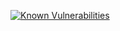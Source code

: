 [![Known Vulnerabilities](https://snyk.io/test/github/CatgirlBot/Catgirl/badge.svg?targetFile=package.json)](https://snyk.io/test/github/CatgirlBot/Catgirl?targetFile=package.json)

